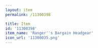 ```yaml
---
layout: item
permalink: /11300398

title: Item
id: '11300398'
item_name: 'Ranger''s Bargain Headgear'
icon_url: '11300035.png'
---
```


